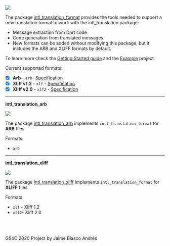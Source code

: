 <a href="https://github.com/jamesblasco/intl_translation_format/tree/master/intl_translation_format"><img src="https://github.com/jamesblasco/intl_translation_format/blob/master/intl_translation_format/image_header.jpg?raw" /><a/>



The package [intl_translation_format](https://github.com/jamesblasco/intl_translation_format/tree/master/intl_translation_format) provides the tools needed to support a new translation format to work with the intl_translation package: 

- Message extraction from Dart code
- Code generation from translated messages 
- New formats can be added without modifying this package, but it includes the ARB and XLIFF formats by default.

To learn more check the [Getting Started guide](https://github.com/jamesblasco/intl_translation_format#getting-started) and the [Example](https://github.com/jamesblasco/intl_translation_format/tree/master/intl_translation_format/example) project.


Current supported formats:

- [X] **Arb** - `arb`- [Specification](https://github.com/google/app-resource-bundle)
- [X] **Xliff v1.2** - `xlf` - [Specification](http://docs.oasis-open.org/xliff/v1.2/os/xliff-core.html)
- [X] **Xliff v2.0** - `xlf2` - [Specification](http://docs.oasis-open.org/xliff/xliff-core/v2.0/xliff-core-v2.0.html)

---

**intl_translation_arb**

<a href="https://github.com/jamesblasco/intl_translation_format/tree/master/intl_translation_arb"><img src="https://github.com/jamesblasco/intl_translation_format/blob/master/intl_translation_arb/image_header.jpg?raw" /></a>

The package [intl_translation_arb](https://github.com/jamesblasco/intl_translation_format/tree/master/intl_translation_arb) implements `intl_translation_format` for **ARB** files

Formats:
- `arb`

---

**intl_translation_xliff**

<a href="https://github.com/jamesblasco/intl_translation_format/tree/master/intl_translation_xliff"><img src="https://github.com/jamesblasco/intl_translation_format/blob/master/intl_translation_xliff/image_header.jpg?raw" /></a>

The package [intl_translation_xliff](https://github.com/jamesblasco/intl_translation_format/tree/master/intl_translation_xliff) implements `intl_translation_format` for **XLIFF** files

Formats 
- `xlf` - Xliff 1.2
- `xlf2`- Xliff 2.0

<br><br><br>
GSoC 2020 Project by Jaime Blasco Andrés

